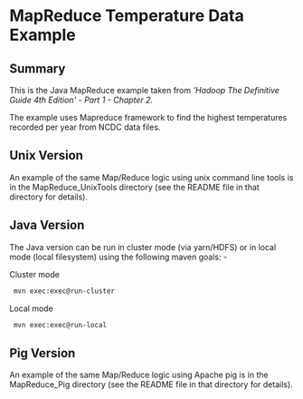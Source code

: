# MapReduce Temperature Data Example

## Summary

This is the Java MapReduce example taken from *'Hadoop The Definitive Guide 4th Edition' - Part 1 - Chapter 2.*

The example uses Mapreduce framework to find the highest temperatures recorded per year from NCDC data files.

## Unix Version

An example of the same Map/Reduce logic using unix command line tools is in the MapReduce_UnixTools directory (see the README file in that directory for details).

## Java Version

The Java version can be run in cluster mode (via yarn/HDFS) or in local mode (local filesystem) using the following maven goals: -

Cluster mode
```bash
 mvn exec:exec@run-cluster 
```

Local mode
```bash
 mvn exec:exec@run-local 
```

## Pig Version

An example of the same Map/Reduce logic using Apache pig is in the MapReduce_Pig directory (see the README file in that directory for details).
